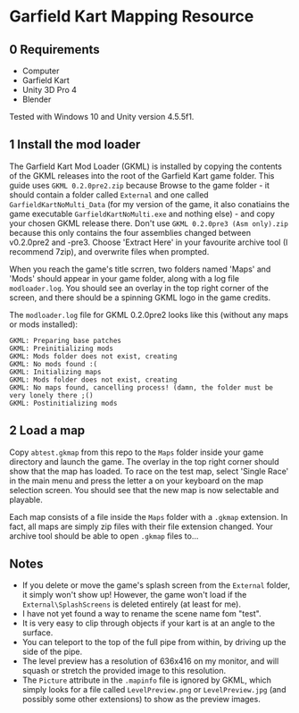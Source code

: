 # Garfield Kart Mapping Resource

## 0 Requirements
* Computer
* Garfield Kart
* Unity 3D Pro 4
* Blender

Tested with Windows 10 and Unity version 4.5.5f1.

## 1 Install the mod loader
The Garfield Kart Mod Loader (GKML) is installed by copying the contents of the GKML releases into the root of the Garfield Kart game folder. This guide uses `GKML 0.2.0pre2.zip` because  Browse to the game folder - it should contain a folder called `External` and one called `GarfieldKartNoMulti_Data` (for my version of the game, it also conatiains the game executable `GarfieldKartNoMulti.exe` and nothing else) - and copy your chosen GKML release there. Don't use `GKML 0.2.0pre3 (Asm only).zip` because this only contains the four assemblies changed between v0.2.0pre2 and -pre3. Choose 'Extract Here' in your favourite archive tool (I recommend 7zip), and overwrite files when prompted.

When you reach the game's title scrren, two folders named 'Maps' and 'Mods' should appear in your game folder, along with a log file `modloader.log`. You should see an overlay in the top right corner of the screen, and there should be a spinning GKML logo in the game credits.

The `modloader.log` file for GKML 0.2.0pre2 looks like this (without any maps or mods installed):
```
GKML: Preparing base patches
GKML: Preinitializing mods
GKML: Mods folder does not exist, creating
GKML: No mods found :(
GKML: Initializing maps
GKML: Mods folder does not exist, creating
GKML: No maps found, cancelling process! (damn, the folder must be very lonely there ;()
GKML: Postinitializing mods
```

## 2 Load a map
Copy `abtest.gkmap` from this repo to the `Maps` folder inside your game directory and launch the game. The overlay in the top right corner should show that the map has loaded. To race on the test map, select 'Single Race' in the main menu and press the letter a on your keyboard on the map selection screen. You should see that the new map is now selectable and playable.

Each map consists of a file inside the `Maps` folder with a `.gkmap` extension. In fact, all maps are simply zip files with their file extension changed. Your archive tool should be able to open `.gkmap` files to...

## Notes
* If you delete or move the game's splash screen from the `External` folder, it simply won't show up! However, the game won't load if the `External\SplashScreens` is deleted entirely (at least for me).
* I have not yet found a way to rename the scene name fom "test".
* It is very easy to clip through objects if your kart is at an angle to the surface.
* You can teleport to the top of the full pipe from within, by driving up the side of the pipe.
* The level preview has a resolution of 636x416 on my monitor, and will squash or stretch the provided image to this resolution.
* The `Picture` attribute in the `.mapinfo` file is ignored by GKML, which simply looks for a file called `LevelPreview.png` or `LevelPreview.jpg` (and possibly some other extensions) to show as the preview images.
